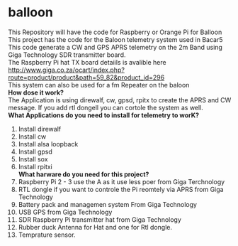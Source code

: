 # balloon
This Repository will have the code for Raspberry or Orange Pi for Balloon<br>
This project has the code for the Baloon telemetry system used in Bacar5<br>
This code generate a CW and GPS APRS telemetry on the 2m Band using Giga Technology SDR transmitter board.<br>
The Raspberry Pi hat TX board detaiils is avalible here http://www.giga.co.za/ocart/index.php?route=product/product&path=59_82&product_id=296<br> 
This system can also be used for a fm Repeater on the baloon<br>
<b>How dose it work?</b><br>
The Application is using direwalf, cw, gpsd, rpitx to create the APRS and CW message. If you add rtl dongell you can cortole the system as well.<br> 
<b>What Applications do you need to install for telemetry to worK?</b><br>
1) Install direwalf<br>
2) Install cw<br>
3) Install alsa loopback<br>
4) Install gpsd<br>
5) Install sox<br>
6) Install rpitxi<br>
<b>What harware do you need for this project?</b><br>
1) Raspberry Pi 2 - 3 use the A  as it use less poer from Giga Terchnology<br>
2) RTL dongle if you want to controle the Pi reomtely via APRS from Giga Technology <br>
3) Battery pack and managemen system From Giga Technology <br>
4) USB GPS from Giga Technology<br>
5) SDR Raspberry Pi transmitter hat from Giga Technology<br>
6) Rubber duck Antenna for Hat and one for Rtl dongle.<br>
7) Temprature sensor.<br>
